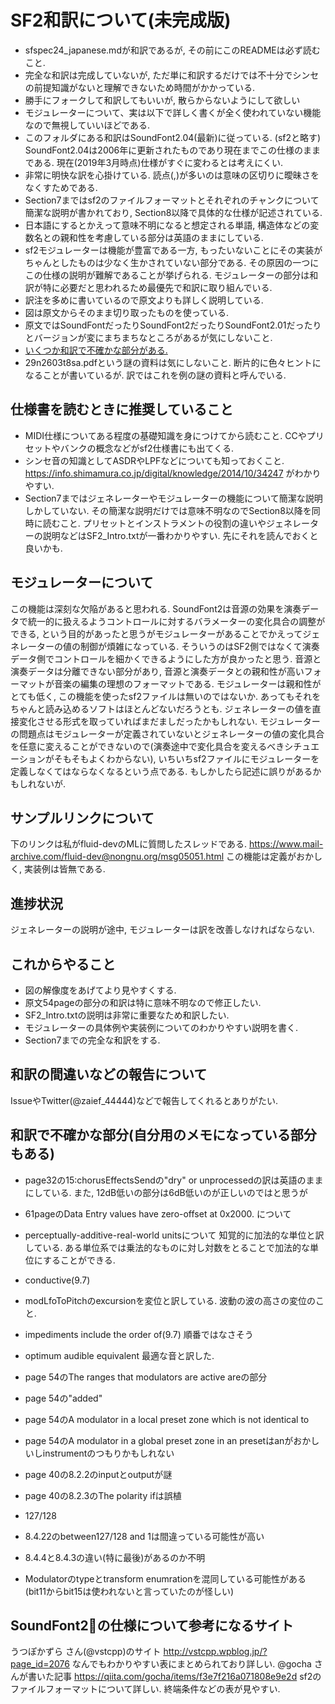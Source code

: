 # SF2和訳について(未完成版)
* sfspec24_japanese.mdが和訳であるが, その前にこのREADMEは必ず読むこと.
* 完全な和訳は完成していないが, ただ単に和訳するだけでは不十分でシンセの前提知識がないと理解できないため時間がかかっている.
* 勝手にフォークして和訳してもいいが, 散らからないようにして欲しい
* モジュレーターについて、実は以下で詳しく書くが全く使われていない機能なので無視していいほどである.
* このフォルダにある和訳はSoundFont2.04(最新)に従っている. (sf2と略す) SoundFont2.04は2006年に更新されたものであり現在までこの仕様のままである. 現在(2019年3月時点)仕様がすぐに変わるとは考えにくい. 
* 非常に明快な訳を心掛けている. 読点(,)が多いのは意味の区切りに曖昧さをなくすためである. 
* Section7まではsf2のファイルフォーマットとそれぞれのチャンクについて簡潔な説明が書かれており, Section8以降で具体的な仕様が記述されている. 
* 日本語にするとかえって意味不明になると想定される単語, 構造体などの変数名との親和性を考慮している部分は英語のままにしている.
* sf2モジュレーターは機能が豊富である一方, もったいないことにその実装がちゃんとしたものは少なく生かされていない部分である. その原因の一つにこの仕様の説明が難解であることが挙げられる. モジュレーターの部分は和訳が特に必要だと思われるため最優先で和訳に取り組んでいる.
* 訳注を多めに書いているので原文よりも詳しく説明している.
* 図は原文からそのまま切り取ったものを使っている. 
* 原文ではSoundFontだったりSoundFont2だったりSoundFont2.01だったりとバージョンが変にまちまちなところがあるが気にしないこと. 
* [いくつか和訳で不確かな部分がある. ](#hutashika)
* 29n2603t8sa.pdfという謎の資料は気にしないこと. 断片的に色々ヒントになることが書いているが. 訳ではこれを例の謎の資料と呼んでいる.

## 仕様書を読むときに推奨していること
* MIDI仕様についてある程度の基礎知識を身につけてから読むこと. CCやプリセットやバンクの概念などがsf2仕様書にも出てくる. 
* シンセ音の知識としてASDRやLPFなどについても知っておくこと. https://info.shimamura.co.jp/digital/knowledge/2014/10/34247 がわかりやすい. 
* Section7まではジェネレーターやモジュレーターの機能について簡潔な説明しかしていない. その簡潔な説明だけでは意味不明なのでSection8以降を同時に読むこと. プリセットとインストラメントの役割の違いやジェネレーターの説明などはSF2_Intro.txtが一番わかりやすい. 先にそれを読んでおくと良いかも.

## モジュレーターについて
この機能は深刻な欠陥があると思われる. SoundFont2は音源の効果を演奏データで統一的に扱えるようコントロールに対するバラメーターの変化具合の調整ができる, という目的があったと思うがモジュレーターがあることでかえってジェネレーターの値の制御が煩雑になっている. そういうのはSF2側ではなくて演奏データ側でコントロールを細かくできるようにした方が良かったと思う. 音源と演奏データは分離できない部分があり, 音源と演奏データとの親和性が高いフォーマットが音楽の編集の理想のフォーマットである. モジュレーターは親和性がとても低く, この機能を使ったsf2ファイルは無いのではないか. あってもそれをちゃんと読み込めるソフトはほとんどないだろうとも. ジェネレーターの値を直接変化させる形式を取っていればまだましだったかもしれない. モジュレーターの問題点はモジュレーターが定義されていないとジェネレーターの値の変化具合を任意に変えることができないので(演奏途中で変化具合を変えるべきシチュエーションがそもそもよくわからない), いちいちsf2ファイルにモジュレーターを定義しなくてはならなくなるという点である. もしかしたら記述に誤りがあるかもしれないが.

## サンプルリンクについて
下のリンクは私がfluid-devのMLに質問したスレッドである.
https://www.mail-archive.com/fluid-dev@nongnu.org/msg05051.html
この機能は定義がおかしく, 実装例は皆無である.

## 進捗状況
ジェネレーターの説明が途中, モジュレーターは訳を改善しなければならない.

## これからやること
* 図の解像度をあげてより見やすくする.
* 原文54pageの部分の和訳は特に意味不明なので修正したい.
* SF2_Intro.txtの説明は非常に重要なため和訳したい.
* モジュレーターの具体例や実装例についてのわかりやすい説明を書く.
* Section7までの完全な和訳をする.

## 和訳の間違いなどの報告について
IssueやTwitter(@zaief_44444)などで報告してくれるとありがたい. 

<a name="hutashika"></a>

## 和訳で不確かな部分(自分用のメモになっている部分もある)
* page32の15:chorusEffectsSendの"dry" or unprocessedの訳は英語のままにしている. また, 12dB低いの部分は6dB低いのが正しいのではと思うが
* 61pageのData Entry values have zero-offset at 0x2000. について
* perceptually-additive-real-world unitsについて
知覚的に加法的な単位と訳している. ある単位系では乗法的なものに対し対数をとることで加法的な単位にすることができる. 
* conductive(9.7)
* modLfoToPitchのexcursionを変位と訳している. 波動の波の高さの変位のこと. 
* impediments include the order of(9.7) 順番ではなさそう
* optimum audible equivalent 最適な音と訳した.
* page 54のThe ranges that modulators are active areの部分
* page 54の"added"
* page 54のA modulator in a local preset zone which is not identical to 
* page 54のA modulator in a global preset zone in an presetはanがおかしいしinstrumentのつもりかもしれない
* page 40の8.2.2のinputとoutputが謎
* page 40の8.2.3のThe polarity ifは誤植
* 127/128
* 8.4.22のbetween127/128 and 1は間違っている可能性が高い

* 8.4.4と8.4.3の違い(特に最後)があるのか不明
* Modulatorのtypeとtransform enumrationを混同している可能性がある(bit11からbit15は使われないと言っていたのが怪しい)

## SoundFont2の仕様について参考になるサイト
うつぽかずら さん(@vstcpp)のサイト
http://vstcpp.wpblog.jp/?page_id=2076
なんでもわかりやすい表にまとめられており詳しい. 
@gocha さんが書いた記事 https://qiita.com/gocha/items/f3e7f216a071808e9e2d sf2のファイルフォーマットについて詳しい. 終端条件などの表が見やすい.
